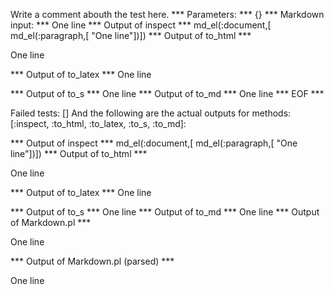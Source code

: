 Write a comment abouth the test here.
*** Parameters: ***
{}
*** Markdown input: ***
One line
*** Output of inspect ***
md_el(:document,[	md_el(:paragraph,[	"One line"])])
*** Output of to_html ***
<p>One line</p
  >
*** Output of to_latex ***
One line


*** Output of to_s ***
One line
*** Output of to_md ***
One line
*** EOF ***




Failed tests:   [] 
And the following are the actual outputs for methods:
   [:inspect, :to_html, :to_latex, :to_s, :to_md]:


*** Output of inspect ***
md_el(:document,[	md_el(:paragraph,[	"One line"])])
*** Output of to_html ***
<p>One line</p
  >
*** Output of to_latex ***
One line


*** Output of to_s ***
One line
*** Output of to_md ***
One line
*** Output of Markdown.pl ***
<p>One line</p>

*** Output of Markdown.pl (parsed) ***
<p>One line</p
  >